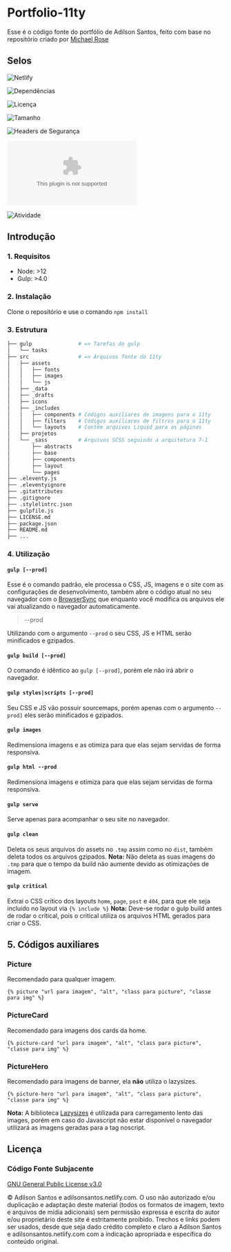 # Portfolio-11ty

Esse é o código fonte do portfólio de Adilson Santos, feito com base no repositório criado por [Michael Rose](https://github.com/mmistakes/made-mistakes-jekyll/)

## Selos

![Netlify](https://img.shields.io/netlify/b25fb8b1-4bb4-4f49-ad1c-2358c7b0ca12)

![Dependências](https://img.shields.io/david/adilsonfsantos/Portfolio-11ty)

![Licença](https://img.shields.io/github/license/adilsonfsantos/Portfolio-11ty)

![Tamanho](https://img.shields.io/github/repo-size/adilsonfsantos/Portfolio-11ty)

![Headers de Segurança](https://img.shields.io/security-headers?url=https%3A%2F%2Fadilsonsantos.netlify.com)

![Pontuação do Mozilla HTTP Observatory](https://img.shields.io/mozilla-observatory/grade-score/adilsonsantos.netlify.com?publish)

![Atividade](https://img.shields.io/github/commit-activity/w/adilsonfsantos/Portfolio-11ty)

## Introdução

### 1. Requisitos

- Node: >12
- Gulp: >4.0

### 2. Instalação

Clone o repositório e use o comando ```npm install```

### 3. Estrutura

```bash
├── gulp               # => Tarefas do gulp
│   └── tasks
├── src                # => Arquivos fonte do 11ty
│   ├── assets
│   │   ├── fonts
│   │   ├── images
│   │   └── js
│   ├── _data
│   ├── _drafts
│   ├── icons
│   ├── _includes
│   │   ├── components # Códigos auxiliares de imagens para o 11ty
│   │   ├── filters    # Códigos auxiliares de filtros para o 11ty
│   │   └── layouts    # Contém arquivos Liquid para as páginas
│   ├── projetos
│   └── _sass          # Arquivos SCSS seguindo a arquitetura 7-1
│       ├── abstracts
│       ├── base
│       ├── components
│       ├── layout
│       └── pages
├── .eleventy.js
├── .eleventyignore
├── .gitattributes
├── .gitignore
├── .stylelintrc.json
├── gulpfile.js
├── LICENSE.md
├── package.json
├── README.md
├── ...
```

### 4. Utilização

#### ```gulp [--prod]```

Esse é o comando padrão, ele processa o CSS, JS, imagens e o site com as configurações de desenvolvimento, também abre o código atual no seu navegador com o [BrowserSync](https://github.com/shakyShane/browser-sync) que enquanto você modifica os arquivos ele vai atualizando o navegador automaticamente.

> --prod

Utilizando com o argumento ```--prod``` o seu CSS, JS e HTML serão minificados e gzipados.

#### ```gulp build [--prod]```

O comando é idêntico ao ```gulp [--prod]```, porém ele não irá abrir o navegador.

#### ```gulp styles|scripts [--prod]```

Seu CSS e JS vão possuir sourcemaps, porém apenas com o argumento ```--prod]``` eles serão minificados e gzipados.

#### ```gulp images```

Redimensiona imagens e as otimiza para que elas sejam servidas de forma responsiva.

#### ```gulp html --prod```

Redimensiona imagens e otimiza para que elas sejam servidas de forma responsiva.

#### ```gulp serve```

Serve apenas para acompanhar o seu site no navegador.

#### ```gulp clean```

Deleta os seus arquivos do assets no ```.tmp``` assim como no ```dist```, também deleta todos os arquivos gzipados. **Nota:** Não deleta as suas imagens do ```.tmp``` para que o tempo da build não aumente devido as otimizações de imagem.

#### ```gulp critical```

Extrai o CSS crítico dos layouts ```home```, ```page```, ```post``` e ```404```, para que ele seja incluído no layout via ```{% include %}``` **Nota:** Deve-se rodar o gulp build antes de rodar o critical, pois o critical utiliza os arquivos HTML gerados para criar o CSS.

## 5. Códigos auxiliares

### Picture

Recomendado para qualquer imagem.

```{% picture "url para imagem", "alt", "class para picture", "classe para img" %}```

### PictureCard

Recomendado para imagens dos cards da home.

```{% picture-card "url para imagem", "alt", "class para picture", "classe para img" %}```

### PictureHero

Recomendado para imagens de banner, ela **não** utiliza o lazysizes.

```{% picture-hero "url para imagem", "alt", "class para picture", "classe para img" %}```

**Nota:** A biblioteca [Lazysizes](https://github.com/aFarkas/lazysizes) é utilizada para carregamento lento das images, porém em caso do Javascript não estar disponível o navegador utilizará as imagens geradas para a tag noscript.

## Licença

### Código Fonte Subjacente

[GNU General Public License v3.0](https://github.com/adilsonfsantos/Portfolio-11ty/blob/master/LICENSE.md)

© Adilson Santos e adilsonsantos.netlify.com. O uso não autorizado e/ou duplicação e adaptação deste material (todos os formatos de imagem, texto e arquivos de mídia adicionais) sem permissão expressa e escrita do autor e/ou proprietário deste site é estritamente proibido. Trechos e links podem ser usados, desde que seja dado crédito completo e claro a Adilson Santos e adilsonsantos.netlify.com com a indicação apropriada e específica do conteúdo original.
